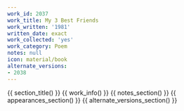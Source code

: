 ```yaml
---
work_id: 2037
work_title: My 3 Best Friends
work_written: '1981'
written_date: exact
work_collected: 'yes'
work_category: Poem
notes: null
icon: material/book
alternate_versions:
- 2038
---
```


{{ section_title() }}
{{ work_info() }}
{{ notes_section() }}
{{ appearances_section() }}
{{ alternate_versions_section() }}